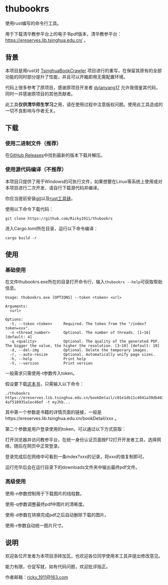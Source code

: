# thubookrs

使用rust编写的命令行工具。

用于下载清华教参平台上的电子书pdf版本，清华教参平台：https://ereserves.lib.tsinghua.edu.cn/ 。

## 背景

本项目是用rust对 [TsinghuaBookCrawler](https://github.com/dylanyang17/TsinghuaBookCrawler) 项目进行的重写，在保留其原有的全部功能的同时部分提升了性能，并且可以开箱即用无需配置环境。

代码上很多参考了原项目，感谢原项目开发者 [dylanyang17](https://github.com/dylanyang17) 允许我借鉴其代码，同时一并感谢原项目的其他贡献者。

此工具**仅供清华师生学习**之用，请在使用过程中注意版权问题。使用此工具造成的一切不良影响与作者无关。

## 下载

### 使用二进制文件（推荐）

在[GitHub Releases](https://github.com/Ricky1911/thubookrs/releases)中找到最新的版本下载并解压。

### 使用源代码编译（不推荐）

本项目只提供了用于Windows的可执行文件，如果想要在Linux等系统上使用或对本项目进行二次开发，请自行下载源代码并编译。

你应当提前安装[git](https://git-scm.com/downloads)以及[rust工具链](https://www.rust-lang.org/)。

使用以下命令下载代码：
```
git clone https://github.com/Ricky1911/thubookrs
```

进入Cargo.toml所在目录，运行以下命令编译：
```
cargo build -r
```

## 使用

### 基础使用

在文件thubookrs.exe所在的目录打开命令行，输入```thubookrs --help```可获取帮助信息。
```
Usage: thubookrs.exe [OPTIONS] --token <token> <url>

Arguments:
  <url>

Options:
  -t, --token <token>     Required. The token from the "/index?token=xxx".
  -n <thread_number>      Optional. The number of threads. [1~16] [default: 4]
  -q <quality>            Optional. The quality of the generated PDF. The bigger the value, the higher the resolution. [3~10] [default: 10]
  -d, --del-img           Optional. Delete the temporary images.
  -r, --auto-resize       Optional. Automatically unify page sizes.
  -h, --help              Print help
  -V, --version           Print version
```

一般需求只需使用-t参数传入token。

假设要下载[这本书](https://ereserves.lib.tsinghua.edu.cn/bookDetail/c01e1db11c4041a39db463e810bac8f9)，只需输入以下命令：

```
./thubookrs https://ereserves.lib.tsinghua.edu.cn/bookDetail/c01e1db11c4041a39db463e810bac8f9
4af518935a1ec46ef -t eyJhb...
```

其中第一个参数是书籍的详情页面的链接，一般是https://ereserves.lib.tsinghua.edu.cn/bookDetail/xxx 。

第二个参数是用户登录使用的token，可以通过以下方式获取：

打开浏览器并访问教参平台，在统一身份认证页面按F12打开开发者工具，选择网络，随后在网页中正常登录。

登录完成后在网络中可看到一条index?xxx的记录，将xxx的值复制即可。

运行完毕后会在运行目录下的downloads文件夹中输出最终pdf文件。

### 高级使用

使用-n参数控制用于下载图片的线程数。

使用-q参数调整最终pdf中图片的清晰度。

使用-d参数在转换完成pdf之后自动删除下载的图片。

使用-r参数自动统一图片尺寸。

## 说明

欢迎各位开发者为本项目添砖加瓦，也欢迎各位同学使用本工具并提出修改意见。

能力有限，仓促写就，如有代码问题，欢迎批评指正。

作者邮箱：ricky_1911@163.com